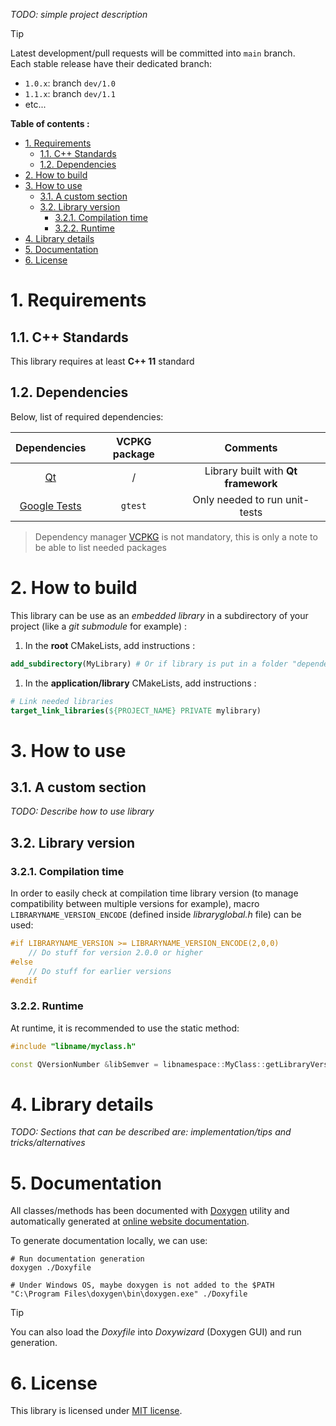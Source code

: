 _TODO: simple project description_

> [!TIP]
> Latest development/pull requests will be committed into `main` branch.  
> Each stable release have their dedicated branch:
> - `1.0.x`: branch `dev/1.0`
> - `1.1.x`: branch `dev/1.1`
> - etc...

**Table of contents :**
- [1. Requirements](#1-requirements)
  - [1.1. C++ Standards](#11-c-standards)
  - [1.2. Dependencies](#12-dependencies)
- [2. How to build](#2-how-to-build)
- [3. How to use](#3-how-to-use)
  - [3.1. A custom section](#31-a-custom-section)
  - [3.2. Library version](#32-library-version)
    - [3.2.1. Compilation time](#321-compilation-time)
    - [3.2.2. Runtime](#322-runtime)
- [4. Library details](#4-library-details)
- [5. Documentation](#5-documentation)
- [6. License](#6-license)

# 1. Requirements
## 1.1. C++ Standards

This library requires at least **C++ 11** standard

## 1.2. Dependencies

Below, list of required dependencies:

| Dependencies | VCPKG package | Comments |
|:-:|:-:|:-:|
| [Qt][qt-official] | / | Library built with **Qt framework** |
| [Google Tests][gtest-repo] | `gtest` | Only needed to run unit-tests |

> Dependency manager [VCPKG][vcpkg-tutorial] is not mandatory, this is only a note to be able to list needed packages

# 2. How to build

This library can be use as an _embedded library_ in a subdirectory of your project (like a _git submodule_ for example) :
1. In the **root** CMakeLists, add instructions :
```cmake
add_subdirectory(MyLibrary) # Or if library is put in a folder "dependencies" : add_subdirectory(dependencies/MyLibrary)
```

1. In the **application/library** CMakeLists, add instructions :
```cmake
# Link needed libraries
target_link_libraries(${PROJECT_NAME} PRIVATE mylibrary)
```

# 3. How to use
## 3.1. A custom section

_TODO: Describe how to use library_

## 3.2. Library version
### 3.2.1. Compilation time

In order to easily check at compilation time library version (to manage compatibility between multiple versions for example), macro `LIBRARYNAME_VERSION_ENCODE` (defined inside _libraryglobal.h_ file) can be used:
```cpp
#if LIBRARYNAME_VERSION >= LIBRARYNAME_VERSION_ENCODE(2,0,0)
    // Do stuff for version 2.0.0 or higher
#else
    // Do stuff for earlier versions
#endif
```

### 3.2.2. Runtime

At runtime, it is recommended to use the static method:
```cpp
#include "libname/myclass.h"

const QVersionNumber &libSemver = libnamespace::MyClass::getLibraryVersion();
```

# 4. Library details

_TODO: Sections that can be described are: implementation/tips and tricks/alternatives_

# 5. Documentation

All classes/methods has been documented with [Doxygen][doxygen-official] utility and automatically generated at [online website documentation][example-doc-web].

To generate documentation locally, we can use:
```shell
# Run documentation generation
doxygen ./Doxyfile

# Under Windows OS, maybe doxygen is not added to the $PATH
"C:\Program Files\doxygen\bin\doxygen.exe" ./Doxyfile
```
> [!TIP]
> You can also load the _Doxyfile_ into _Doxywizard_ (Doxygen GUI) and run generation.

# 6. License

This library is licensed under [MIT license][repo-license].

<!-- Links of this repository -->
[repo-license]: LICENSE

<!-- External links -->
[doxygen-official]: https://www.doxygen.nl/index.html
[example-doc-web]: https://www.google.com/
[gtest-repo]: https://github.com/google/googletest

[qt-official]: https://www.qt.io/
[qt-installer]: https://www.qt.io/download-qt-installer

[vcpkg-tutorial]: https://github.com/legerch/develop-memo/tree/master/Toolchains/Build%20systems/VCPKG